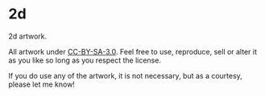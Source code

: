 2d
==

2d artwork.

All artwork under [CC-BY-SA-3.0](https://creativecommons.org/licenses/by-sa/3.0/us/).
Feel free to use, reproduce, sell or alter it as you like so long as you respect the license.

If you do use any of the artwork, it is not necessary, but as a courtesy, please let me know!
